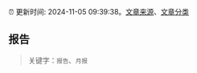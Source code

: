 :alarm_clock: 更新时间: 2024-11-05 09:39:38。[文章来源](/README.md)、[文章分类](/TAGS.md)

## 报告


> 关键字：`报告`、`月报`



